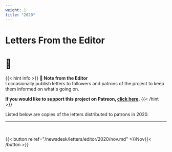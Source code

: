 ```yaml
---
weight: 1
title: "2020"
---
```


<div id="headerbox">
  <h1 class="title">Letters From the Editor</h1>
  <h1 class="emoji">🌼</h1>
</div>

{{< hint info >}}
**🌺 Note from the Editor**  
I occasionally publish letters to followers and patrons of the project to keep them informed on what's going on.

**If you would like to support this project on Patreon, [click here](https://www.patreon.com/vekllei).**
{{< /hint >}}

Listed below are copies of the letters distributed to patrons in 2020.

---

<br>

{{< button relref="/newsdesk/letters/editor/2020/nov.md" >}}Nov{{< /button >}}

<br>
